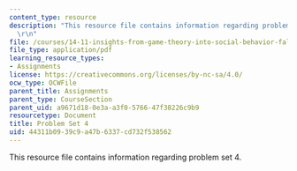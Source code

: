 ```yaml
---
content_type: resource
description: "This resource file contains information regarding problem set 4.\r\n\
  \r\n"
file: /courses/14-11-insights-from-game-theory-into-social-behavior-fall-2013/44311b0939c9a47b6337cd732f538562_MIT14_11F13_Prob_Set_4.pdf
file_type: application/pdf
learning_resource_types:
- Assignments
license: https://creativecommons.org/licenses/by-nc-sa/4.0/
ocw_type: OCWFile
parent_title: Assignments
parent_type: CourseSection
parent_uid: a9671d18-0e3a-a3f0-5766-47f38226c9b9
resourcetype: Document
title: Problem Set 4
uid: 44311b09-39c9-a47b-6337-cd732f538562
---
```

This resource file contains information regarding problem set 4.

